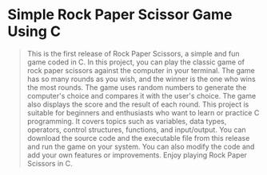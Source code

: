 # Simple Rock Paper Scissor Game Using C

> This is the first release of Rock Paper Scissors, a simple and fun game coded in C. In this project, you can play the classic game of rock paper scissors against the computer in your terminal. The game has so many rounds as you wish, and the winner is the one who wins the most rounds. The game uses random numbers to generate the computer's choice and compares it with the user's choice. The game also displays the score and the result of each round. This project is suitable for beginners and enthusiasts who want to learn or practice C programming. It covers topics such as variables, data types, operators, control structures, functions, and input/output. You can download the source code and the executable file from this release and run the game on your system. You can also modify the code and add your own features or improvements. Enjoy playing Rock Paper Scissors in C.

